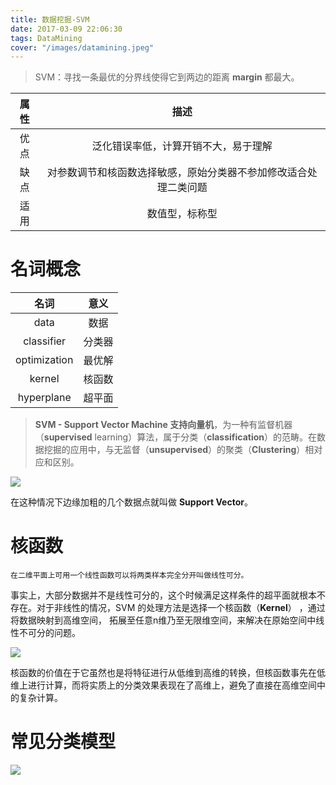 ```yaml
---
title: 数据挖掘-SVM
date: 2017-03-09 22:06:30
tags: DataMining
cover: "/images/datamining.jpeg"
---
```


> SVM：寻找一条最优的分界线使得它到两边的距离 **margin** 都最大。

|属性|描述|
|:---:|:---:|
|优点|泛化错误率低，计算开销不大，易于理解|
|缺点|对参数调节和核函数选择敏感，原始分类器不参加修改适合处理二类问题|
|适用|数值型，标称型|

# 名词概念

|名词|意义|
|:---:|:---:|
|data|数据|
|classifier|分类器|
|optimization|最优解|
|kernel|核函数|
|hyperplane|超平面|

> **SVM - Support Vector Machine 支持向量机**，为一种有监督机器（**supervised** learning）算法，属于分类（**classification**）的范畴。在数据挖掘的应用中，与无监督（**unsupervised**）的聚类（**Clustering**）相对应和区别。

![](/images/2017_03_07_1.jpg)

在这种情况下边缘加粗的几个数据点就叫做 **Support Vector**。

# 核函数

	在二维平面上可用一个线性函数可以将两类样本完全分开叫做线性可分。

事实上，大部分数据并不是线性可分的，这个时候满足这样条件的超平面就根本不存在。对于非线性的情况，SVM 的处理方法是选择一个核函数（**Kernel**） ，通过将数据映射到高维空间，
拓展至任意n维乃至无限维空间，来解决在原始空间中线性不可分的问题。

![](/images/2017_03_07_3.gif)

核函数的价值在于它虽然也是将特征进行从低维到高维的转换，但核函数事先在低维上进行计算，而将实质上的分类效果表现在了高维上，避免了直接在高维空间中的复杂计算。

# 常见分类模型

![](/images/2017_03_07_2.png)